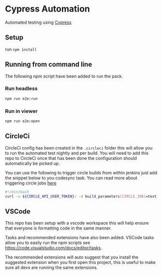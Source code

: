 # Cypress Automation

Automated testing using [Cypress](https://www.cypress.io/)

## Setup

run `npm install`

## Running from command line

The following npm script have been added to run the pack.

### Run headless

```bash
npm run e2e:run
```

### Run in viewer

```bash
npm run e2e:open
```

## CircleCi

CircleCi config has been created in the `.circleci` folder this will allow you to run the automated test nightly and per build. You will need to add this repo to CircleCi once that has been done the configuration should automatically be picked up.

You can use the following to trigger circle builds from within jenkins just add the snippet below to you codesync task. You can read more about triggering circle jobs [here](https://circleci.com/docs/2.0/api-job-trigger/)

```bash
#!/bin/bash
curl -u ${CIRCLE_API_USER_TOKEN}: -d build_parameters[CIRCLE_JOB]=test https://circleci.com/api/v1.1/project/github/Travelopia/domino-sunsail/tree/dev
```

## VSCode

This repo has been setup with a vscode workspace this will help ensure that everyone is formatting code in the same manner.

Tasks and recommended extensions have also been added. VSCode tasks allow you to easily run the npm scripts see https://code.visualstudio.com/docs/editor/tasks.

The recommended extensions will auto suggest that you install the suggested extension when you first open this project, this is useful to make sure all devs are running the same extensions.
